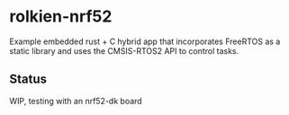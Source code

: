 # rolkien-nrf52

Example embedded rust + C hybrid app that 
incorporates FreeRTOS as a static library and
uses the CMSIS-RTOS2 API to control tasks. 


## Status

WIP, testing with an nrf52-dk board 




